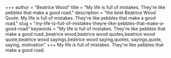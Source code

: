 +++
author = "Beatrice Wood"
title = "My life is full of mistakes. They're like pebbles that make a good road."
description = "the best Beatrice Wood Quote: My life is full of mistakes. They're like pebbles that make a good road."
slug = "my-life-is-full-of-mistakes-theyre-like-pebbles-that-make-a-good-road"
keywords = "My life is full of mistakes. They're like pebbles that make a good road.,beatrice wood,beatrice wood quotes,beatrice wood quote,beatrice wood sayings,beatrice wood saying,quotes, sayings,quote, saying, motivation"
+++
My life is full of mistakes. They're like pebbles that make a good road.
